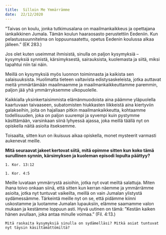 ```yaml
---
title:  Silloin Me Ymmärrämme
date:  22/12/2020
---
```


”Taivas on koulu, jonka tutkimusalana on maailmankaikkeus ja opettajana iankaikkinen Jumala. Tämän koulun haaraosasto perustettiin Eedeniin. Kun pelastussuunnitelma on loppuunsaatettu, opetus Eedenin koulussa alkaa jälleen.” (EK 283.)

Jos olet kuten useimmat ihmisistä, sinulla on paljon kysymyksiä – kysymyksiä synnistä, kärsimyksestä, sairauksista, kuolemasta ja siitä, miksi tapahtui niin tai näin.

Meillä on kysymyksiä myös luonnon toiminnasta ja kaikista sen salaisuuksista. Huolimatta tieteen valtavista edistysaskeleista, jotka auttavat meitä ymmärtämään maailmaamme ja maailmankaikkeuttamme paremmin, paljon jää yhä ymmärryksemme ulkopuolelle.

Kaikkialla yksinkertaisimmista elämänmuodoista aina päämme yläpuolella kaartuvaan taivaaseen, subatomisten hiukkasten liikkeistä aina kiertyviin galakseihin, joita on hajallaan pitkin maailmankaikkeutta, kohtaamme todellisuuden, joka on paljon suurempi ja syvempi kuin pystymme käsittämään, varsinkaan siinä lyhyessä ajassa, joka meillä täällä nyt on opiskella näitä asioita itseksemme.

Toisaalta, sitten kun on ikuisuus aikaa opiskella, monet mysteerit varmasti aukenevat meille.

**Mitä seuraavat jakeet kertovat siitä, mitä opimme sitten kun koko tämä surullinen synnin, kärsimyksen ja kuoleman episodi lopulta päättyy?**

`1. Kor. 13:12`

`1. Kor. 4:5`

Meille luvataan ymmärrystä asioihin, jotka nyt ovat meiltä salattuja. Miten ihana toivo onkaan siinä, että sitten kun kerran näemme ja ymmärrämme asioita, jotka nyt tuntuvat vaikeilta, meillä on vain Jumalan ylistystä sydämessämme. Tärkeintä meille nyt on se, että pidämme kiinni uskostamme ja luotamme Jumalan lupauksiin, elämme saamamme valon mukaan ja kestämme loppuun asti. Hyvä uutinen on tämä: ”Kestän kaiken hänen avullaan, joka antaa minulle voimaa.” (Fil. 4:13.)

`Mitä raskaita kysymyksiä sinulla on sydämelläsi? Mitkä asiat tuntuvat nyt täysin käsittämättömiltä?`